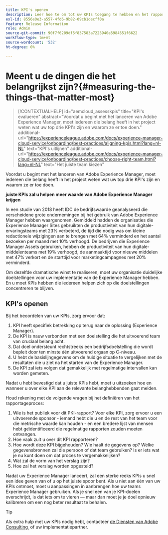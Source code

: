 ```yaml
---
title: KPI's openen
description: Leer hoe te om tot uw KPIs toegang te hebben en het rapporteringsproces te bepalen
exl-id: 8556e0e3-a557-4fd6-9b82-09cb1decff0a
feature: Release Information
role: Admin
source-git-commit: 90f7f6209df5f837583a7225940a5984551f6622
workflow-type: tm+mt
source-wordcount: '532'
ht-degree: 0%

---
```


# Meent u de dingen die het belangrijkst zijn?{#measuring-the-things-that-matter-most}

>[!CONTEXTUALHELP]
>id="aemcloud_assesskpis"
>title="KPI&#39;s evalueren"
>abstract="Voordat u begint met het lanceren van Adobe Experience Manager, moet iedereen die belang heeft in het project weten wat uw top drie KPI&#39;s zijn en waarom ze er toe doen."
>additional-url="https://experienceleague.adobe.com/docs/experience-manager-cloud-service/onboarding/best-practices/aligning-kpis.html?lang=nl-NL" text="KPI&#39;s uitlijnen"
>additional-url="https://experienceleague.adobe.com/docs/experience-manager-cloud-service/onboarding/best-practices/choose-right-team.html?lang=nl-NL" text="Het juiste team kiezen"

Voordat u begint met het lanceren van Adobe Experience Manager, moet iedereen die belang heeft in het project weten wat uw top drie KPI&#39;s zijn en waarom ze er toe doen.

**juiste KPIs zal u helpen meer waarde van Adobe Experience Manager krijgen**


In een studie van 2018 heeft IDC de bedrijfswaarde geanalyseerd die verscheidene grote ondernemingen bij het gebruik van Adobe Experience Manager hebben waargenomen. Gemiddeld hadden de organisaties die Experience Manager Sites gebruikten de productiviteit van hun digitale-ervaringsteams met 23% verbeterd, de tijd die nodig was om kleine redactionele wijzigingen aan te brengen met 64% verminderd en het aantal bezoeken per maand met 10% verhoogd. De bedrijven die Experience Manager Assets gebruiken, hebben de productiviteit van hun digitale-middelenteams met 19% verhoogd, de aanmaaktijd voor nieuwe middelen met 47% verkort en de starttijd voor marketingcampagnes met 20% verminderd.

Om dezelfde dramatische winst te realiseren, moet uw organisatie duidelijke doelstellingen voor uw implementatie van de Experience Manager hebben. En u moet KPIs hebben die iedereen helpen zich op die doelstellingen concentreren te blijven.

## KPI&#39;s openen

Bij het beoordelen van uw KPIs, zorg ervoor dat:

1. KPI heeft specifiek betrekking op terug naar de oplossing (Experience Manager).
1. De KPI is nauw verbonden met een doelstelling die het uitvoerend team van cruciaal belang acht.
1. Dat doel ondersteunt rechtstreeks een bedrijfsdoelstelling die wordt bepleit door ten minste één uitvoerend orgaan op C-niveau.
1. U hebt de basislijngegevens om de huidige situatie te vergelijken met de resultaten die u ziet na het starten van de Experience Manager.
1. De KPI zal iets volgen dat gemakkelijk met regelmatige intervallen kan worden gemeten.

Nadat u hebt bevestigd dat u juiste KPIs hebt, moet u uitzoeken hoe en wanneer u over elke KPI aan de relevante belanghebbenden gaat melden.

Houd rekening met de volgende vragen bij het definiëren van het rapportageproces:

1. Wie is het publiek voor dit PKI-rapport? Voor elke KPI, zorg ervoor u een uitvoerende sponsor - iemand hebt die u en de rest van het team voor die metrische waarde kan houden - en een bredere lijst van mensen hebt geïdentificeerd die regelmatige rapporten zouden moeten ontvangen.
1. Hoe vaak zult u over dit KPI rapporteren?
1. Hoe wordt deze KPI bijgehouden? Wie haalt de gegevens op? Welke gegevensbronnen zal die persoon of dat team gebruiken? Is er iets wat je nu kunt doen om dat proces te vergemakkelijken?
1. Wat zal de vorm van het verslag zijn?
1. Hoe zal het verslag worden opgesteld?

Nadat uw Experience Manager lanceert, zal een sterke reeks KPIs u snel een idee geven van of u op het juiste spoor bent. Als u niet aan één van uw KPIs ontmoet, moet u aanpassingen in aanbrengen hoe uw teams Experience Manager gebruiken. Als je snel een van je KPI-doelen overschrijdt, is dat iets om te vieren — maar dan moet je je doel opnieuw kalibreren om een nog beter resultaat te behalen.

>[!TIP]
>
> Als extra hulp met uw KPIs nodig hebt, contacteer [&#x200B; de Diensten van Adobe Consulting &#x200B;](https://www.adobe.com/experience-cloud/consulting-services.html) of uw implementatiepartner.
